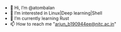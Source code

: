 - 👋 Hi, I’m @atombalan
- 👀 I’m interested in Linux|Deep learning|Shell
- 🌱 I’m currently learning Rust
- 📫 How to reach me "arjun_b190944ee@nitc.ac.in"

<!---
atombalan/atombalan is a ✨ special ✨ repository because its `README.md` (this file) appears on your GitHub profile.
You can click the Preview link to take a look at your changes.
--->
